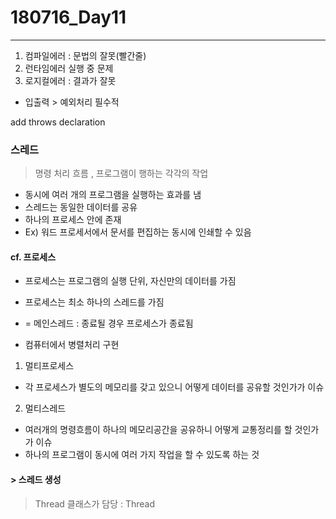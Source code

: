 # 180716_Day11
***

1. 컴파일에러 : 문법의 잘못(빨간줄)
1. 런타임에러 실행 중 문제
1. 로지컬에러 : 결과가 잘못
  - 입출력 > 예외처리 필수적


add throws declaration

### 스레드
> 명령 처리 흐름 , 프로그램이 행하는 각각의 작업

- 동시에 여러 개의 프로그램을 실행하는 효과를 냄
- 스레드는 동일한 데이터를 공유
- 하나의 프로세스 안에 존재
- Ex) 워드 프로세서에서 문서를 편집하는 동시에 인쇄할 수 있음

#### cf. 프로세스
- 프로세스는 프로그램의 실행 단위, 자신만의 데이터를 가짐
- 프로세스는 최소 하나의 스레드를 가짐
 - = 메인스레드 : 종료될 경우 프로세스가 종료됨


- 컴퓨터에서 병렬처리 구현


1. 멀티프로세스
 - 각 프로세스가 별도의 메모리를 갖고 있으니 어떻게 데이터를 공유할 것인가가 이슈


2. 멀티스레드
  - 여러개의 명령흐름이 하나의 메모리공간을 공유하니 어떻게 교통정리를 할 것인가가 이슈
  - 하나의 프로그램이 동시에 여러 가지 작업을 할 수 있도록 하는 것


#### > 스레드 생성
> Thread 클래스가 담당 : Thread

